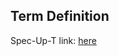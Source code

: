 ## Term Definition

Spec-Up-T link: <a href='https://weboftrust.github.io/WOT-terms/docs/glossary/VID'>here</a>
